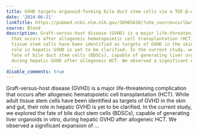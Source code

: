 ```yaml
---
title: GVHD targets organoid-forming bile duct stem cells via a TGF-β-dependent manner
date: '2024-06-21'
linkTitle: https://pubmed.ncbi.nlm.nih.gov/38905638/?utm_source=curl&utm_medium=rss&utm_campaign=journals&utm_content=7603509&fc=None&ff=20240622182853&v=2.18.0.post9+e462414
source: Blood
description: Graft-versus-host disease (GVHD) is a major life-threatening complication
  that occurs after allogeneic hematopoietic cell transplantation (HCT). While adult
  tissue stem cells have been identified as targets of GVHD in the skin and gut, their
  role in hepatic GVHD is yet to be clarified. In the current study, we explored the
  fate of bile duct stem cells (BDSCs), capable of generating liver organoids in vitro,
  during hepatic GVHD after allogeneic HCT. We observed a significant expansion of
  ...
disable_comments: true
---
```

Graft-versus-host disease (GVHD) is a major life-threatening complication that occurs after allogeneic hematopoietic cell transplantation (HCT). While adult tissue stem cells have been identified as targets of GVHD in the skin and gut, their role in hepatic GVHD is yet to be clarified. In the current study, we explored the fate of bile duct stem cells (BDSCs), capable of generating liver organoids in vitro, during hepatic GVHD after allogeneic HCT. We observed a significant expansion of ...
